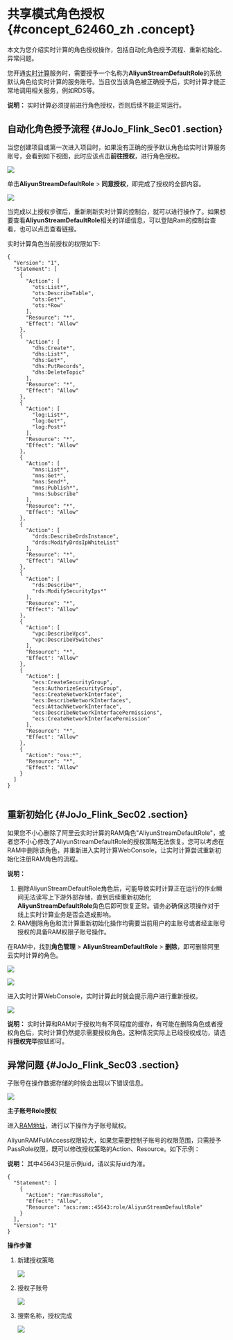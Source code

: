 # 共享模式角色授权 {#concept_62460_zh .concept}

本文为您介绍实时计算的角色授权操作，包括自动化角色授予流程、重新初始化、异常问题。

您开通[实时计算](https://stream.console.aliyun.com)服务时，需要授予一个名称为**AliyunStreamDefaultRole**的系统默认角色给实时计算的服务账号。当且仅当该角色被正确授予后，实时计算才能正常地调用相关服务，例如RDS等。

**说明：** 实时计算必须提前进行角色授权，否则后续不能正常运行。

## 自动化角色授予流程 {#JoJo_Flink_Sec01 .section}

当您创建项目或第一次进入项目时，如果没有正确的授予默认角色给实时计算服务账号，会看到如下视图，此时应该点击**前往授权**，进行角色授权。

![](images/21850_zh-CN_source.png)

单击**AliyunStreamDefaultRole** \> **同意授权**，即完成了授权的全部内容。

![](http://static-aliyun-doc.oss-cn-hangzhou.aliyuncs.com/assets/img/40814/154330191521856_zh-CN.png)

当完成以上授权步骤后，重新刷新实时计算的控制台，就可以进行操作了。如果想要查看**AliyunStreamDefaultRole**相关的详细信息，可以登陆Ram的控制台查看，也可以点击查看链接。

实时计算角色当前授权的权限如下:

```language-sql
{
  "Version": "1",
  "Statement": [
    {
      "Action": [
        "ots:List*",
        "ots:DescribeTable",
        "ots:Get*",
        "ots:*Row"
      ],
      "Resource": "*",
      "Effect": "Allow"
    },
    {
      "Action": [
        "dhs:Create*",
        "dhs:List*",
        "dhs:Get*",
        "dhs:PutRecords",
        "dhs:DeleteTopic"
      ],
      "Resource": "*",
      "Effect": "Allow"
    },
    {
      "Action": [
        "log:List*",
        "log:Get*",
        "log:Post*"
      ],
      "Resource": "*",
      "Effect": "Allow"
    },
    {
      "Action": [
        "mns:List*",
        "mns:Get*",
        "mns:Send*",
        "mns:Publish*",
        "mns:Subscribe"
      ],
      "Resource": "*",
      "Effect": "Allow"
    },
    {
      "Action": [
        "drds:DescribeDrdsInstance",
        "drds:ModifyDrdsIpWhiteList"
      ],
      "Resource": "*",
      "Effect": "Allow"
    },
    {
      "Action": [
        "rds:Describe*",
        "rds:ModifySecurityIps*"
      ],
      "Resource": "*",
      "Effect": "Allow"
    },
    {
      "Action": [
        "vpc:DescribeVpcs",
        "vpc:DescribeVSwitches"
      ],
      "Resource": "*",
      "Effect": "Allow"
    },
    {
      "Action": [
        "ecs:CreateSecurityGroup",
        "ecs:AuthorizeSecurityGroup",
        "ecs:CreateNetworkInterface",
        "ecs:DescribeNetworkInterfaces",
        "ecs:AttachNetworkInterface",
        "ecs:DescribeNetworkInterfacePermissions",
        "ecs:CreateNetworkInterfacePermission"
      ],
      "Resource": "*",
      "Effect": "Allow"
    },
    {
      "Action": "oss:*",
      "Resource": "*",
      "Effect": "Allow"
    }
  ]
}


```

## 重新初始化 {#JoJo_Flink_Sec02 .section}

如果您不小心删除了阿里云实时计算的RAM角色"AliyunStreamDefaultRole"，或者您不小心修改了AliyunStreamDefaultRole的授权策略无法恢复。您可以考虑在RAM中删除该角色，并重新进入实时计算WebConsole，让实时计算尝试重新初始化注册RAM角色的流程。

**说明：** 

1.  删除AliyunStreamDefaultRole角色后，可能导致实时计算正在运行的作业瞬间无法读写上下游外部存储，直到后续重新初始化**AliyunStreamDefaultRole**角色后即可恢复正常。请务必确保这项操作对于线上实时计算业务是否会造成影响。
2.  RAM删除角色和流计算重新初始化操作均需要当前用户的主账号或者经主账号授权的具备RAM权限子账号操作。

在RAM中，找到**角色管理** \> **AliyunStreamDefaultRole** \> **删除**，即可删除阿里云实时计算的角色。

![](http://static-aliyun-doc.oss-cn-hangzhou.aliyuncs.com/assets/img/40814/154330191521871_zh-CN.png)

![](http://static-aliyun-doc.oss-cn-hangzhou.aliyuncs.com/assets/img/40814/154330191521872_zh-CN.png)

进入实时计算WebConsole，实时计算此时就会提示用户进行重新授权。

![](http://static-aliyun-doc.oss-cn-hangzhou.aliyuncs.com/assets/img/40814/154330191521874_zh-CN.png)

**说明：** 实时计算和RAM对于授权均有不同程度的缓存，有可能在删除角色或者授权角色后，实时计算仍然提示需要授权角色。这种情况实际上已经授权成功，请选择**授权完毕**按钮即可。

## 异常问题 {#JoJo_Flink_Sec03 .section}

子账号在操作数据存储的时候会出现以下错误信息。

![](http://static-aliyun-doc.oss-cn-hangzhou.aliyuncs.com/assets/img/40814/154330191521875_zh-CN.png)

**主子账号Role授权**

进入[RAM地址](https://ram.console.aliyun.com/#/user/list)，进行以下操作为子账号赋权。

AliyunRAMFullAccess权限较大，如果您需要控制子账号的权限范围，只需授予PassRole权限，既可以修改授权策略的Action、Resource。如下示例：

**说明：** 其中45643只是示例uid，请以实际uid为准。

```language-SQL
{
  "Statement": [
    {
      "Action": "ram:PassRole",
      "Effect": "Allow",
      "Resource": "acs:ram::45643:role/AliyunStreamDefaultRole"
    }
  ],
  "Version": "1"
}

```

**操作步骤**

1.  新建授权策略

    ![](http://static-aliyun-doc.oss-cn-hangzhou.aliyuncs.com/assets/img/40814/154330191521876_zh-CN.png)

2.  授权子账号

    ![](http://static-aliyun-doc.oss-cn-hangzhou.aliyuncs.com/assets/img/40814/154330191521877_zh-CN.png)

3.  搜索名称，授权完成

    ![](http://static-aliyun-doc.oss-cn-hangzhou.aliyuncs.com/assets/img/40814/154330191521878_zh-CN.png)



